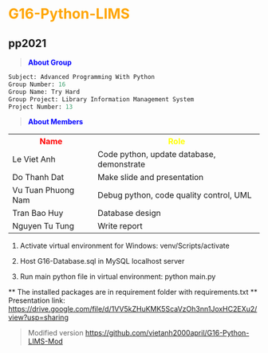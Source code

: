 # <span style="color:orange"> G16-Python-LIMS </span>
## pp2021
> <span style="color:blue; font-weight:bold">About Group</span> 
```python
Subject: Advanced Programming With Python
Group Number: 16
Group Name: Try Hard
Group Project: Library Information Management System
Project Number: 13
```
> <span style="color:blue; font-weight:bold">About Members</span> 
<table>
  <tr>
    <th style="color:red; font-weight:bold"> Name </th>
  	<th style="color:yellow; font-weight:bold"> Role </th>
  </tr>

  <tr>
  	<td> Le Viet Anh </td>
  	<td> Code python, update database, demonstrate </td>
  </tr>
  
  <tr>
  	<td> Do Thanh Dat </td>
  	<td> Make slide and presentation </td>
  </tr>  

  <tr>
  	<td> Vu Tuan Phuong Nam </td>
  	<td> Debug python, code quality control, UML </td>
  </tr>

  <tr>
  	<td> Tran Bao Huy </td>
  	<td> Database design </td>
  </tr>
  
  <tr>
  	<td> Nguyen Tu Tung </td>
  	<td> Write report </td>
  </tr>  
</table>

1. Activate virtual environment for Windows: venv/Scripts/activate

2. Host G16-Database.sql in MySQL localhost server

3. Run main python file in virtual environment: python main.py

** The installed packages are in requirement folder with requirements.txt **
Presentation link: https://drive.google.com/file/d/1VV5kZHuKMK5ScaVzOh3nn1JoxHC2EXu2/view?usp=sharing

> Modified version
https://github.com/vietanh2000april/G16-Python-LIMS-Mod
